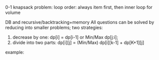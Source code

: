0-1 knapsack problem: 
 loop order: always item first, then inner loop for volume

DB and recursive/backtracking+memory
All questions can be solved by reducing into  smaller problems;
two strategies:
1) decrease by one: dp[i] = dp[i-1] or Min/Max dp[j:i];
2) divide into two parts:
    dp[i][j] = (Min/Max) dp[i][k-1] + dp[K+1][j]
   
example: 


            



